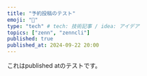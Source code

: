```yaml
---
title: "予約投稿のテスト"
emoji: "📱"
type: "tech" # tech: 技術記事 / idea: アイデア
topics: ["zenn", "zenncli"]
published: true
published_at: 2024-09-22 20:00
---
```

これはpublished atのテストです。
